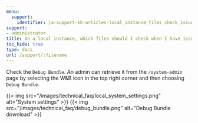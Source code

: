 ```yaml
---
menu:
  support:
    identifier: ja-support-kb-articles-local_instance_files_check_issues
support:
- administrator
title: On a local instance, which files should I check when I have issues?
toc_hide: true
type: docs
url: /support/:filename
---
```


Check the `Debug Bundle`. An admin can retrieve it from the `/system-admin` page by selecting the W&B icon in the top right corner and then choosing `Debug Bundle`.

{{< img src="/images/technical_faq/local_system_settings.png" alt="System settings" >}}
{{< img src="/images/technical_faq/debug_bundle.png" alt="Debug Bundle download" >}}